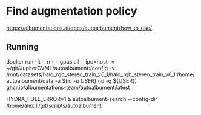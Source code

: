 # Find augmentation policy

https://albumentations.ai/docs/autoalbument/how_to_use/


## Running

docker run -it --rm --gpus all --ipc=host -v ~/git/JupiterCVML/autoalbument:/config -v /mnt/datasets/halo_rgb_stereo_train_v6_1/halo_rgb_stereo_train_v6_1:/home/autoalbument/data -u $(id -u ${USER}):$(id -g ${USER}) ghcr.io/albumentations-team/autoalbument:latest

HYDRA_FULL_ERROR=1 & autoalbument-search --config-dir /home/alex.li/git/scripts/autoalbument
